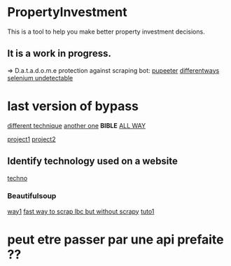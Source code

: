 # PropertyInvestment

This is a tool to help you make better property investment decisions.

## It is a work in progress.

=> D.a.t.a.d.o.m.e protection against scraping bot:
[pupeeter](https://datadome.co/fr/bot-management-protection-fr/detection-de-headless-chrome-spotlight-sur-puppeteer-extra-plugin-stealth/)
[differentways](https://scrapeops.io/web-scraping-playbook/how-to-bypass-datadome/)
[selenium undetectable](https://scrapeops.io/selenium-web-scraping-playbook/python-selenium-undetected-chromedriver/)

# last version of bypass
[different technique](https://www.linkedin.com/pulse/how-scrape-datadome-protected-websites-early-2023-vinciguerra/)
[another one](https://www.growthhacking.fr/t/bypass-datadome-seloger/28980/6)
**BIBLE** [ALL WAY](https://github.com/TheWebScrapingClub/webscraping-from-0-to-hero/blob/main/Pages/3.Free%20Tools/Playwright.md)

[project1](https://github.com/andreybavt/Hobo-Sapiens)
[project2](https://github.com/Fluximmo/api-immo-scrapper-leboncoin-pap)

## Identify technology used on a website
[techno](https://www.wappalyzer.com/)


### Beautifulsoup
[way1](https://www.scrapingbee.com/blog/python-web-scraping-beautiful-soup/)
[fast way to scrap lbc but without scrapy](https://rcourivaud.github.io/articles/Scraping/Scraping%20Base.html)
[tuto1](https://www.tutorialspoint.com/beautiful_soup/index.htm)
# peut etre passer par une api prefaite ??